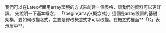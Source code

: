 我們可以在Latex裡面用array環境的方式來創建一個表格，讓我們的資料可以更好讀。
先說明一下基本概念，
「\\begin{array}{概念式}」這個是array設置的基礎架構，要如何改變格式，主要是修改概念式才可以改變。在概念式裡面**「C」表示居中**，
